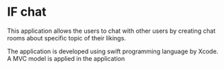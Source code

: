 # IF chat
This application allows the users to chat with other users by creating chat rooms about specific topic of their likings.

The application is developed using swift programming language by Xcode.
A MVC model is applied in the application 

